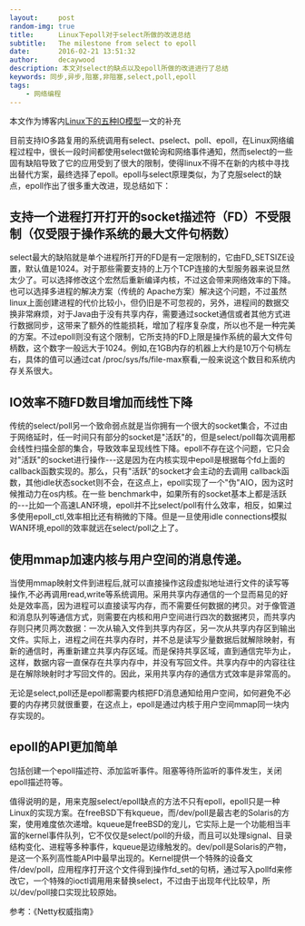 ```yaml
---
layout:     post
random-img: true
title:      Linux下epoll对于select所做的改进总结
subtitle:   The milestone from select to epoll
date:       2016-02-21 13:51:32
author:     decaywood
description: 本文对select的缺点以及epoll所做的改进进行了总结
keywords: 同步,异步,阻塞,非阻塞,select,poll,epoll
tags:
    - 网络编程
---
```


本文作为博客内[Linux下的五种IO模型](/2016/01/08/web-io-model/)一文的补充


目前支持IO多路复用的系统调用有select、pselect、poll、epoll，在Linux网络编程过程中，很长一段时间都使用select做轮询和网络事件通知，然而select的一些固有缺陷导致了它的应用受到了很大的限制，使得linux不得不在新的内核中寻找出替代方案，最终选择了epoll。epoll与select原理类似，为了克服select的缺点，epoll作出了很多重大改进，现总结如下：

## 支持一个进程打开打开的socket描述符（FD）不受限制（仅受限于操作系统的最大文件句柄数）

select最大的缺陷就是单个进程所打开的FD是有一定限制的，它由FD_SETSIZE设置，默认值是1024。对于那些需要支持的上万个TCP连接的大型服务器来说显然太少了。可以选择修改这个宏然后重新编译内核，不过这会带来网络效率的下降。也可以选择多进程的解决方案（传统的 Apache方案）解决这个问题，不过虽然linux上面创建进程的代价比较小，但仍旧是不可忽视的，另外，进程间的数据交换非常麻烦，对于Java由于没有共享内存，需要通过socket通信或者其他方式进行数据同步，这带来了额外的性能损耗，增加了程序复杂度，所以也不是一种完美的方案。不过epoll则没有这个限制，它所支持的FD上限是操作系统的最大文件句柄数，这个数字一般远大于1024。例如,在1GB内存的机器上大约是10万个句柄左右，具体的值可以通过cat /proc/sys/fs/file-max察看,一般来说这个数目和系统内存关系很大。

## IO效率不随FD数目增加而线性下降

传统的select/poll另一个致命弱点就是当你拥有一个很大的socket集合，不过由于网络延时，任一时间只有部分的socket是"活跃"的，但是select/poll每次调用都会线性扫描全部的集合，导致效率呈现线性下降。epoll不存在这个问题，它只会对"活跃"的socket进行操作---这是因为在内核实现中epoll是根据每个fd上面的callback函数实现的。那么，只有"活跃"的socket才会主动的去调用 callback函数，其他idle状态socket则不会，在这点上，epoll实现了一个"伪"AIO，因为这时候推动力在os内核。在一些 benchmark中，如果所有的socket基本上都是活跃的---比如一个高速LAN环境，epoll并不比select/poll有什么效率，相反，如果过多使用epoll_ctl,效率相比还有稍微的下降。但是一旦使用idle connections模拟WAN环境,epoll的效率就远在select/poll之上了。

## 使用mmap加速内核与用户空间的消息传递。

当使用mmap映射文件到进程后,就可以直接操作这段虚拟地址进行文件的读写等操作,不必再调用read,write等系统调用。采用共享内存通信的一个显而易见的好处是效率高，因为进程可以直接读写内存，而不需要任何数据的拷贝。对于像管道和消息队列等通信方式，则需要在内核和用户空间进行四次的数据拷贝，而共享内存则只拷贝两次数据：一次从输入文件到共享内存区，另一次从共享内存区到输出文件。实际上，进程之间在共享内存时，并不总是读写少量数据后就解除映射，有新的通信时，再重新建立共享内存区域。而是保持共享区域，直到通信完毕为止，这样，数据内容一直保存在共享内存中，并没有写回文件。共享内存中的内容往往是在解除映射时才写回文件的。因此，采用共享内存的通信方式效率是非常高的。  
    
无论是select,poll还是epoll都需要内核把FD消息通知给用户空间，如何避免不必要的内存拷贝就很重要，在这点上，epoll是通过内核于用户空间mmap同一块内存实现的。

## epoll的API更加简单

包括创建一个epoll描述符、添加监听事件。阻塞等待所监听的事件发生，关闭epoll描述符等。

值得说明的是，用来克服select/epoll缺点的方法不只有epoll，epoll只是一种Linux的实现方案。在freeBSD下有kqueue，而/dev/poll是最古老的Solaris的方案，使用难度依次递增。kqueue是freeBSD的宠儿，它实际上是一个功能相当丰富的kernel事件队列，它不仅仅是select/poll的升级，而且可以处理signal、目录结构变化、进程等多种事件，kqueue是边缘触发的。dev/poll是Solaris的产物，是这一个系列高性能API中最早出现的。Kernel提供一个特殊的设备文件/dev/poll，应用程序打开这个文件得到操作fd_set的句柄，通过写入pollfd来修改它，一个特殊的ioctl调用用来替换select，不过由于出现年代比较早，所以/dev/poll接口实现比较原始。

参考：《Netty权威指南》 